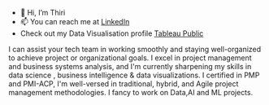 - 👋 Hi, I’m Thiri
- 📫 You can reach me at [LinkedIn](https://www.linkedin.com/in/thantthirimyokyi/)
-  Check out my Data Visualisation profile [Tableau Public](https://public.tableau.com/app/profile/thant.thiri.kyi/vizzes)

I can assist your tech team in working smoothly and staying well-organized to achieve project or organizational goals. 
I excel in project management and business systems analysis, and I'm currently sharpening my skills in data science , business intelligence & data visualizations. 
I certified in PMP and PMI-ACP, I'm well-versed in traditional, hybrid, and Agile project management methodologies.
I fancy to work on Data,AI and ML projects.

<!---
thikyi/thikyi is a ✨ special ✨ repository because its `README.md` (this file) appears on your GitHub profile.
You can click the Preview link to take a look at your changes.
--->
